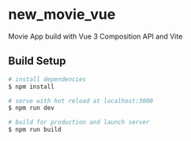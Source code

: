 # new_movie_vue
Movie App build with Vue 3 Composition API and Vite
## Build Setup

```bash
# install dependencies
$ npm install

# serve with hot reload at localhost:3000
$ npm run dev

# build for production and launch server
$ npm run build
```
